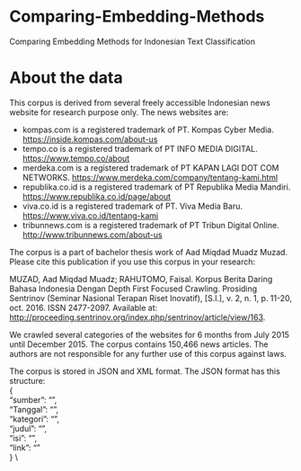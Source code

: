 # Comparing-Embedding-Methods
Comparing Embedding Methods for Indonesian Text Classification
# About the data
This corpus is derived from several freely accessible Indonesian news website for research purpose only. The news websites are: 

- kompas.com is a registered trademark of  PT. Kompas Cyber Media. https://inside.kompas.com/about-us
- tempo.co is a registered trademark of  PT INFO MEDIA DIGITAL. https://www.tempo.co/about
- merdeka.com is a registered trademark of  PT KAPAN LAGI DOT COM NETWORKS. https://www.merdeka.com/company/tentang-kami.html
- republika.co.id is a registered trademark of  PT Republika Media Mandiri. https://www.republika.co.id/page/about
- viva.co.id is a registered trademark of  PT. Viva Media Baru. https://www.viva.co.id/tentang-kami
- tribunnews.com is a registered trademark of PT Tribun Digital Online. http://www.tribunnews.com/about-us      

The corpus is a part of bachelor thesis work of Aad Miqdad Muadz Muzad. Please cite this publication if you use this corpus in your research:

MUZAD, Aad Miqdad Muadz; RAHUTOMO, Faisal. Korpus Berita Daring Bahasa Indonesia Dengan Depth First Focused Crawling. Prosiding Sentrinov (Seminar Nasional Terapan Riset Inovatif), [S.l.], v. 2, n. 1, p. 11-20, oct. 2016. ISSN 2477-2097. Available at: <http://proceeding.sentrinov.org/index.php/sentrinov/article/view/163>.

We crawled several categories of the websites for 6 months from July 2015 until December 2015. The corpus contains 150,466 news articles. The authors are not responsible for any further use of this corpus against laws.

The corpus is stored in JSON and XML format. The JSON format has this structure: \
{ \
“sumber”: “”, \
“Tanggal”: “”, \
“kategori”: “”, \
“judul”: “”, \
“isi”: “”, \
“link”: “” \
} \
